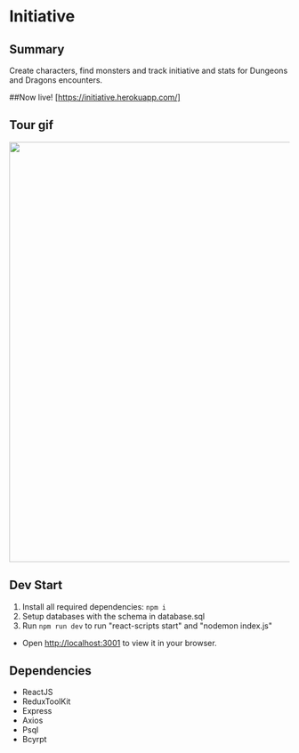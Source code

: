 # Initiative

## Summary
Create characters, find monsters and track initiative and stats for Dungeons and Dragons encounters.

##Now live!
[https://initiative.herokuapp.com/]

## Tour gif
<img src='https://github.com/Smoopfrog/Initiative/blob/master/src/images/Initiative.gif' width=755 >

## Dev Start
1. Install all required dependencies: `npm i`
2. Setup databases with the schema in database.sql
3. Run `npm run dev` to run "react-scripts start" and "nodemon index.js"
- Open [http://localhost:3001](http://localhost:3001) to view it in your browser.


## Dependencies
- ReactJS
- ReduxToolKit
- Express 
- Axios 
- Psql
- Bcyrpt